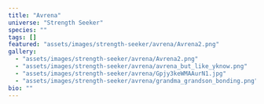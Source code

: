 ```yaml
---
title: "Avrena"
universe: "Strength Seeker"
species: ""
tags: []
featured: "assets/images/strength-seeker/avrena/Avrena2.png"
gallery:
  - "assets/images/strength-seeker/avrena/Avrena2.png"
  - "assets/images/strength-seeker/avrena/avrena_but_like_yknow.png"
  - "assets/images/strength-seeker/avrena/Gpjy3keWMAAurN1.jpg"
  - "assets/images/strength-seeker/avrena/grandma_grandson_bonding.png"
bio: ""
---
```

